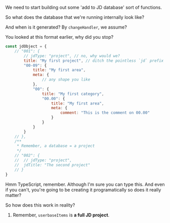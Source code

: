 We need to start building out some 'add to JD database' sort of functions.

So what does the database that we're running internally look like?

And when is it generated? By `changeHandler`, we assume?

You looked at this format earlier, why did you stop?

```js
const jdObject = {
	// "001": {
		// jdType: "project", // no, why would we?
		title: "My first project", // ditch the pointless `jd` prefix
		"00-09": {
			title: "My first area",
			meta: {
				// any shape you like
			},
			"00": {
				title: "My first category",
				"00.00": {
					title: "My first area",
					meta: {
						comment: "This is the comment on 00.00"
					}
				}
			}
		}
	// },
	/**
	 * Remember, a database = a project
	 */
	// "002": { 
	// 	// jdType: "project",
	// 	jdTitle: "The second project"
	// }
}
```

Hmm TypeScript, remember. Although I'm sure you can type this. And even if you can't, you're going to be creating it programatically so does it really matter?

So how does this work in reality?

1. Remember, `userbaseItems` is **a full JD project**. 